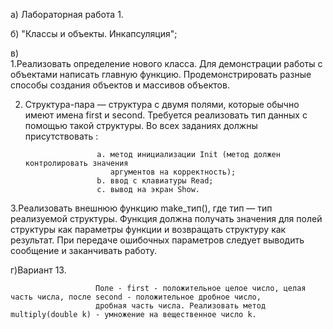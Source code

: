 а) Лабораторная работа 1.

б) "Классы и объекты. Инкапсуляция";

в)      
  1.Реализовать определение нового класса. Для демонстрации работы с объектами написать главную функцию.
  Продемонстрировать разные способы создания объектов и массивов объектов. 
  
 2. Структура-пара — структура с двумя полями,
  которые обычно имеют имена first и second. Требуется реализовать тип данных с помощью такой структуры.
  Во всех заданиях должны присутствовать :
            
                        a. метод инициализации Init (метод должен контролировать значения
                           аргументов на корректность);
                        b. ввод с клавиатуры Read;
                        c. вывод на экран Show.
                      
  
   3.Реализовать внешнюю функцию make_тип(), где тип — тип реализуемой структуры. Функция должна получать
   значения для полей структуры как параметры функции и возвращать структуру как результат.
   При передаче ошибочных параметров следует выводить сообщение и заканчивать работу.    
             
г)Вариант 13. 

                       Поле - first - положительное целое число, целая часть числа, после second - положительное дробное число,
                       дробная часть числа. Реализовать метод multiply(double k) - умножение на вещественное число k.
